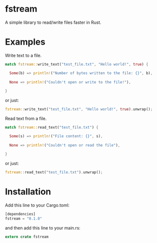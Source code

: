 # fstream
A simple library to read/write files faster in Rust.

# Examples
Write text to a file.
```rust
match fstream::write_text("test_file.txt", "Hello world!", true) {

  Some(b) => println!("Number of bytes written to the file: {}", b),
  
  None => println!("Couldn't open or write to the file!"),
  
}
```

or just:
```rust
fstream::write_text("test_file.txt", "Hello world!", true).unwrap();
```

Read text from a file.
```rust
match fstream::read_text("test_file.txt") {

  Some(s) => println!("File content: {}", s),
        
  None => println!("Couldn't open or read the file"),
        
}
```

or just:
```rust
fstream::read_text("test_file.txt").unwrap();
```

# Installation

Add this line to your Cargo.toml:

```rust
[dependencies]
fstream = "0.1.0"
```

and then add this line to your main.rs:

```rust
extern crate fstream
```

